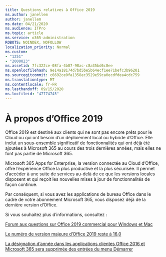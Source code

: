 ```yaml
---
title: Questions relatives à Office 2019
ms.author: janellem
author: janellem
ms.date: 04/21/2020
ms.audience: ITPro
ms.topic: article
ms.service: o365-administration
ROBOTS: NOINDEX, NOFOLLOW
localization_priority: Normal
ms.custom:
- "1251"
- "2000023"
ms.assetid: 7fc322ce-08fa-4b87-98ac-c8a35bd6c8ee
ms.openlocfilehash: 9e14a18174d7bd5be5b64ecf1ee71befc3b96201
ms.sourcegitcommit: c6692ce0fa1358ec3529e59ca0ecdfdea4cdc759
ms.translationtype: MT
ms.contentlocale: fr-FR
ms.lasthandoff: 09/15/2020
ms.locfileid: "47774745"
---
```

# <a name="about-office-2019"></a>À propos d’Office 2019

Office 2019 est destiné aux clients qui ne sont pas encore prêts pour le Cloud ou qui ont besoin d’un déploiement local ou hybride d’Office. Elle inclut un sous-ensemble significatif de fonctionnalités qui ont déjà été ajoutées à Microsoft 365 au cours des trois dernières années, mais elles ne font pas partie de Microsoft 365.
  
Microsoft 365 Apps for Enterprise, la version connectée au Cloud d’Office, offre l’expérience Office la plus productive et la plus sécurisée. Il permet d’accéder à une suite de services au-delà de ce que les versions locales disposent et qui reçoit les nouvelles mises à jour de fonctionnalités de façon continue.
  
Par conséquent, si vous avez les applications de bureau Office dans le cadre de votre abonnement Microsoft 365, vous disposez déjà de la dernière version d’Office.
  
Si vous souhaitez plus d’informations, consultez :
  
[Forum aux questions sur Office 2019 commercial pour Windows et Mac](https://support.microsoft.com/help/4133312)
  
[Le numéro de version majeure d’Office 2019 reste à 16,0](https://docs.microsoft.com/deployoffice/office2019/overview)
  
[La désignation d’année dans les applications clientes Office 2016 et Microsoft 365 sera supprimée des entrées du menu Démarrer](https://support.office.com/article/8fe5e052-76d2-49de-af30-2e84ed3da907?wt.mc_id=Alchemy_ClientDIA)
  